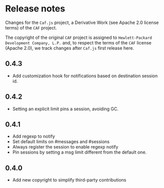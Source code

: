 # Release notes

Changes for the `Caf.js` project, a Derivative Work (see Apache 2.0 license terms) of the `CAF` project.

The  copyright of the original `CAF` project is assigned to `Hewlett-Packard Development Company, L.P.` and, to respect the terms of the `CAF` license (Apache 2.0), we track changes after `Caf.js` first release here.

## 0.4.3
- Add customization hook for notifications based on destination session id.

## 0.4.2
- Setting an explicit limit pins a session, avoiding GC.

## 0.4.1
- Add regexp to notify
- Set default limits on #messages and #sessions
- Always register the session to enable regexp notify
- Pin sessions by setting a msg limit different from the default one.

## 0.4.0
 - Add new copyright to simplify third-party contributions
